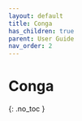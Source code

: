 ```yaml
---
layout: default
title: Conga
has_children: true
parent: User Guide
nav_order: 2
---
```


# Conga
{: .no_toc }
